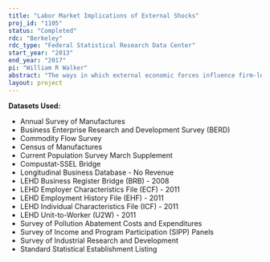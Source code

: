 ```yaml
---
title: "Labor Market Implications of External Shocks"
proj_id: "1105"
status: "Completed"
rdc: "Berkeley"
rdc_type: "Federal Statistical Research Data Center"
start_year: "2013"
end_year: "2017"
pi: "William R Walker"
abstract: "The ways in which external economic forces influence firm-level input and output decisions have important implications for economic welfare and social well-being. Firms and plant-owners often make decisions to maximize profits or shareholder value, and they may not fully internalize the effects of their production decisions on the local economy in which they are located. Similarly, firm owners or managers do not necessarily internalize the potential long run costs to workers when making plant layoff decisions. In some cases, these externalities create market failures. Addressing these externalities requires a proper understanding both of how external economic forces influence firm and worker decisions as well as how these decisions influence long run costs and economic incidence. This project will characterize how external market and non-market forces influence firm and worker behavior, while also evaluating the costs and incidence of sectoral reallocation of the labor market more generally. The researchers will evaluate the costs and incidence of sectoral reallocation in the labor market using the longitudinal earnings and employment records from the LEHD infrastructure file. This research will produce estimates quantifying how changes in demand drive employment responses and worker outcomes in the automobile industry and how demand shocks in a particular industry may propagate to nearby industries. The researchers will also evaluate how environmental regulation influences the type of worker hired at newly regulated firms. In addition, this research will evaluate how environmental regulation influences technology choice within a firm, and how these technology choices influence the skill mix and wage structure within that particular firm."
layout: project
---
```


**Datasets Used:**

  - Annual Survey of Manufactures 
  - Business Enterprise Research and Development Survey (BERD) 
  - Commodity Flow Survey 
  - Census of Manufactures 
  - Current Population Survey March Supplement 
  - Compustat-SSEL Bridge 
  - Longitudinal Business Database - No Revenue 
  - LEHD Business Register Bridge (BRB) - 2008 
  - LEHD Employer Characteristics File (ECF) - 2011 
  - LEHD Employment History File (EHF) - 2011 
  - LEHD Individual Characteristics File (ICF) - 2011 
  - LEHD Unit-to-Worker (U2W) - 2011 
  - Survey of Pollution Abatement Costs and Expenditures 
  - Survey of Income and Program Participation (SIPP) Panels 
  - Survey of Industrial Research and Development 
  - Standard Statistical Establishment Listing 

